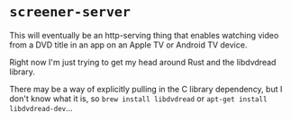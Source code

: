 # `screener-server`

This will eventually be an http-serving thing that enables watching video from a DVD title in an app on an Apple TV or Android TV device.

Right now I'm just trying to get my head around Rust and the libdvdread library.

There may be a way of explicitly pulling in the C library dependency, but I don't know what it is, so `brew install libdvdread` or `apt-get install libdvdread-dev`...
